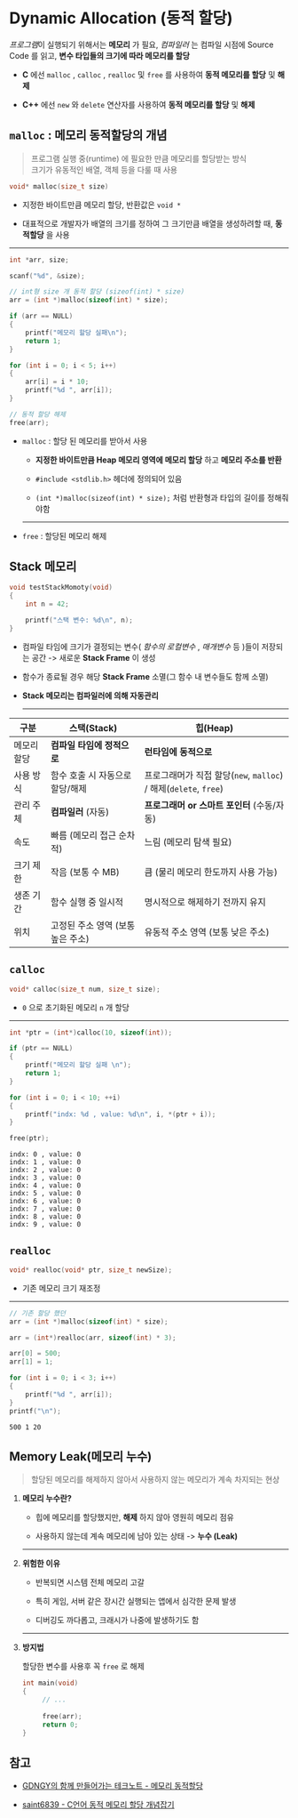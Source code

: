 # Dynamic Allocation (동적 할당)

*프로그램*이 실행되기 위해서는 **메모리** 가 필요, *컴파일러* 는 컴파일 시점에 Source Code 를 읽고, **변수 타입들의 크기에 따라 메모리를 할당**

- **C** 에선 `malloc` , `calloc` , `realloc` 및 `free` 를 사용하여 **동적 메모리를 할당** 및 **해제**

- **C++** 에선 `new` 와 `delete` 연산자를 사용하여 **동적 메모리를 할당** 및 **해제**

## `malloc` : 메모리 동적할당의 개념

> 프로그램 실행 중(runtime) 에 필요한 만큼 메모리를 할당받는 방식 <br/>
> 크기가 유동적인 배열, 객체 등을 다룰 때 사용

```c
void* malloc(size_t size)
```

   - 지정한 바이트만큼 메모리 할당, 반환값은 `void *`

   - 대표적으로 개발자가 배열의 크기를 정하여 그 크기만큼 배열을 생성하려할 때, **동적할당** 을 사용

   ---

```c
int *arr, size;

scanf("%d", &size);

// int형 size 개 동적 할당 (sizeof(int) * size)
arr = (int *)malloc(sizeof(int) * size);  

if (arr == NULL)
{
    printf("메모리 할당 실패\n");
    return 1;
}

for (int i = 0; i < 5; i++)
{
    arr[i] = i * 10;
    printf("%d ", arr[i]);
}

// 동적 할당 해제
free(arr); 
```

- `malloc` : 할당 된 메모리를 받아서 사용

   - **지정한 바이트만큼 Heap 메모리 영역에 메모리 할당** 하고 **메모리 주소를 반환**

   - `#include <stdlib.h>` 헤더에 정의되어 있음

   - `(int *)malloc(sizeof(int) * size);` 처럼 반환형과 타입의 길이를 정해줘야함

   ---

- `free` : 할당된 메모리 해제

## Stack 메모리

```cpp
void testStackMomoty(void)
{
    int n = 42;

    printf("스택 변수: %d\n", n);
}
```

- 컴파일 타임에 크기가 결정되는 변수( *함수의 로컬변수* , *매개변수* 등 )들이 저장되는 공간 -> 새로운 **Stack Frame** 이 생성

- 함수가 종료될 경우 해당 **Stack Frame** 소멸(그 함수 내 변수들도 함께 소멸)

- **Stack 메모리는 컴파일러에 의해 자동관리**

    ---
 
| 구분     | 스택(Stack)            | 힙(Heap)                                              |
| ------ | -------------------- | ---------------------------------------------------- |
| 메모리 할당 | **컴파일 타임에 정적으로**     | **런타임에 동적으로**                                        |
| 사용 방식  | 함수 호출 시 자동으로 할당/해제   | 프로그래머가 직접 할당(`new`, `malloc`) / 해제(`delete`, `free`) |
| 관리 주체  | **컴파일러** (자동)        | **프로그래머 or 스마트 포인터** (수동/자동)                         |
| 속도     | 빠름 (메모리 접근 순차적)      | 느림 (메모리 탐색 필요)                                       |
| 크기 제한  | 작음 (보통 수 MB)         | 큼 (물리 메모리 한도까지 사용 가능)                                |
| 생존 기간  | 함수 실행 중 일시적          | 명시적으로 해제하기 전까지 유지                                    |
| 위치     | 고정된 주소 영역 (보통 높은 주소) | 유동적 주소 영역 (보통 낮은 주소)                                 |

## `calloc`

```c
void* calloc(size_t num, size_t size);
```

- `0` 으로 초기화된 메모리 `n` 개 할당

---

```c
int *ptr = (int*)calloc(10, sizeof(int));

if (ptr == NULL)
{
    printf("메모리 할당 실패 \n");
    return 1;
}

for (int i = 0; i < 10; ++i)
{
    printf("indx: %d , value: %d\n", i, *(ptr + i));
}

free(ptr);
```

```
indx: 0 , value: 0
indx: 1 , value: 0
indx: 2 , value: 0
indx: 3 , value: 0
indx: 4 , value: 0
indx: 5 , value: 0
indx: 6 , value: 0
indx: 7 , value: 0
indx: 8 , value: 0
indx: 9 , value: 0
```

## `realloc`

```c
void* realloc(void* ptr, size_t newSize);
```

- 기존 메모리 크기 재조정

---

```c
// 기존 할당 했던
arr = (int *)malloc(sizeof(int) * size);  
```

```c
arr = (int*)realloc(arr, sizeof(int) * 3);

arr[0] = 500;
arr[1] = 1;

for (int i = 0; i < 3; i++)
{
    printf("%d ", arr[i]);
}
printf("\n");
```

```
500 1 20
```

## Memory Leak(메모리 누수)

> 할당된 메모리를 해제하지 않아서 사용하지 않는 메모리가 계속 차지되는 현상

1. **메모리 누수란?**

    - 힙에 메모리를 할당했지만, **해제** 하지 않아 영원히 메모리 점유

    - 사용하지 않는데 계속 메모리에 남아 있는 상태 -> **누수 (Leak)**

    ---

2. **위험한 이유**

   - 반복되면 시스템 전체 메모리 고갈

   - 특히 게임, 서버 같은 장시간 실행되는 앱에서 심각한 문제 발생

   - 디버깅도 까다롭고, 크래시가 나중에 발생하기도 함

   ---

3. **방지법**

   할당한 변수를 사용후 꼭 `free` 로 해제

   ```c
   int main(void)
   {
        // ...
        
        free(arr); 
        return 0;
   }
   ```

## 참고

- [GDNGY의 함께 만들어가는 테크노트 - 메모리 동적할당](https://gdngy.tistory.com/171)

- [saint6839 - C언어 동적 메모리 할당 개념잡기](https://velog.io/@saint6839/C%EC%96%B8%EC%96%B4-%EB%8F%99%EC%A0%81-%EB%A9%94%EB%AA%A8%EB%A6%AC-%ED%95%A0%EB%8B%B9-%EA%B0%9C%EB%85%90-%EC%9E%A1%EA%B8%B0)
